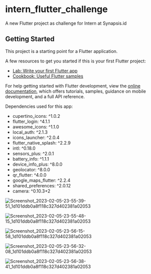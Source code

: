 # intern_flutter_challenge

A new Flutter project as challenge for Intern at Synapsis.id

## Getting Started

This project is a starting point for a Flutter application.

A few resources to get you started if this is your first Flutter project:

- [Lab: Write your first Flutter app](https://docs.flutter.dev/get-started/codelab)
- [Cookbook: Useful Flutter samples](https://docs.flutter.dev/cookbook)

For help getting started with Flutter development, view the
[online documentation](https://docs.flutter.dev/), which offers tutorials,
samples, guidance on mobile development, and a full API reference.

Dependencies used for this app:
- cupertino_icons: ^1.0.2
- flutter_login: ^4.1.1
- awesome_icons: ^1.1.0
- local_auth: ^2.1.3
- icons_launcher: ^2.0.4
- flutter_native_splash: ^2.2.9
- intl: ^0.18.0
- sensors_plus: ^2.0.1
- battery_info: ^1.1.1
- device_info_plus: ^8.0.0
- geolocator: ^8.0.0
- qr_flutter: ^4.0.0
- google_maps_flutter: ^2.2.4
- shared_preferences: ^2.0.12
- camera: ^0.10.3+2

![Screenshot_2023-02-05-23-55-39-51_1d101ddb0a8f118c327d402381a02053](https://user-images.githubusercontent.com/58968817/216833506-2ea5d561-1034-4086-889f-5750790fb59e.jpg)

![Screenshot_2023-02-05-23-55-48-15_1d101ddb0a8f118c327d402381a02053](https://user-images.githubusercontent.com/58968817/216833510-5e41c63e-be28-4e54-98b6-4cb2b78ac877.jpg)

![Screenshot_2023-02-05-23-56-15-58_1d101ddb0a8f118c327d402381a02053](https://user-images.githubusercontent.com/58968817/216833513-31ef9c33-3e85-40c1-97a8-96e53513c0de.jpg)

![Screenshot_2023-02-05-23-56-32-08_1d101ddb0a8f118c327d402381a02053](https://user-images.githubusercontent.com/58968817/216833517-ad3ea465-8204-40c9-ae25-98cfa5d5d78e.jpg)

![Screenshot_2023-02-05-23-56-38-41_1d101ddb0a8f118c327d402381a02053](https://user-images.githubusercontent.com/58968817/216833520-1d57c548-e900-4ce1-9c0b-39a7663e777b.jpg)
